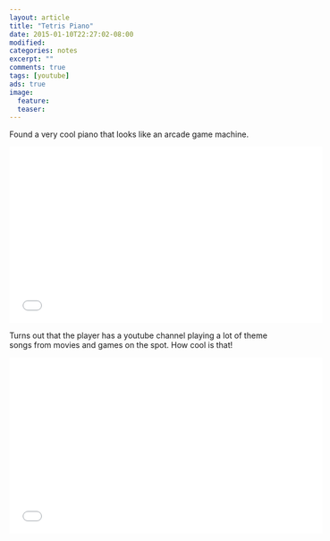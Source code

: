 ```yaml
---
layout: article
title: "Tetris Piano"
date: 2015-01-10T22:27:02-08:00
modified:
categories: notes
excerpt: ""
comments: true
tags: [youtube]
ads: true
image:
  feature:
  teaser:
---
```


Found a very cool piano that looks like an arcade game machine.

<iframe width="560" height="315" src="//www.youtube.com/embed/q8rcTvAoRzk" frameborder="0" allowfullscreen></iframe>

Turns out that the player has a youtube channel playing a lot of theme songs from movies and games on the spot. How cool is that!

<iframe width="560" height="315" src="//www.youtube.com/embed/wfx2qhS83Bw" frameborder="0" allowfullscreen></iframe>

